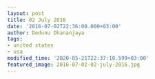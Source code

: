 ```yaml
---
layout: post
title: 02 July 2016
date: '2016-07-02T22:36:00.000+03:00'
author: Dedunu Dhananjaya
tags:
- united states
- usa
modified_time: '2020-05-21T22:37:10.599+03:00'
featured_image: 2016-07-02-02-july-2016.jpg
---
```

